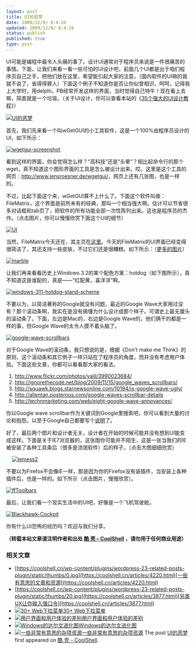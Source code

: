 ```yaml
---
layout: post
title: UI的恶梦
date: 2009/12/9/ 8:4:26
updated: 2009/12/9/ 8:4:26
status: publish
published: true
type: post
---
```


UI可能是编程中最令人头痛的事了。设计UI通常对于程序员来说是一件很痛苦的事情。下面，让我们来看一看一些可怕的UI设计吧，前面几个UI都是出于咱们程序员自己之手，把他们放在这里，希望能引起大家的注意。（国内软件的UI嘛的我就不说了，省得得罪人）下面这个例子不知道你是否让你似曾相识，呵呵，记得我上大学时，用delphi，PB经常开发这样的界面，当时觉得自己特牛！现在看上去嘛，简直就是一个垃圾。（关于UI设计，你可以查看本站的《[35个强大的UI设计教程](https://coolshell.cn/articles/363.html)》）


[![UI的恶梦](../wp-content/uploads/2009/12/badui2-300x224.jpg "UI的恶梦")](https://coolshell.cn/wp-content/uploads/2009/12/badui2.jpg)


首先，我们先来看一个叫wGetGUI的小工具软件，这是一个100%由程序员设计的UI，如下所示：



[![wgetgui-screenshot](../wp-content/uploads/2009/12/wgetgui-screenshot-300x208.png "wgetgui-screenshot")](https://coolshell.cn/wp-content/uploads/2009/12/wgetgui-screenshot.png)


看到这样的界面，你会觉得怎么样？“高科技”还是“头晕”？相比起命令行的那个wget，真不知道这个图形界面的工具是怎么被设计出来。哎。这里是这个工具的网页：<http://www.jensroesner.de/wgetgui/>，网页上还有几张图，也是一样的。


不过，比起下面这个来，wGetGUI算不上什么了。下面这个软件叫做：FileMatrix，这个界面是前所未有的经典，那叫一个相当强大啊。估计可以节省很多对话框和tab页了，把软件的所有功能全部一次性陈列出来。这也是程序员的杰作。（点击图片，你可以慢慢欣赏下面这个UI的细节）


[![UI](../wp-content/uploads/2009/12/UI-300x234.png "UI")](https://coolshell.cn/wp-content/uploads/2009/12/UI.png)


当然，FileMatrix今天还在，其主页在[这里](http://www.gardenerofthoughts.org/ideas/filematrix/index.htm)。今天的FileMatrix的UI界面已经变得很简洁了，其还支持一些皮肤，不过它们还是很糟糕。如下所示：（[更多的图片](http://www.gardenerofthoughts.org/ideas/filematrix/screenshots.htm)）


[![marble](../wp-content/uploads/2009/12/marble-300x226.png "marble")](https://coolshell.cn/wp-content/uploads/2009/12/marble.png)


让我们再来看看历史上Windows 3.2的某个配色方案：hotdog（如下图所示），真不知道这是谁配的，真是——“红配黄，喜洋洋”啊。


[![windows-311-hotdog-stand-scheme](../wp-content/uploads/2009/12/windows-311-hotdog-stand-scheme-300x225.png "windows-311-hotdog-stand-scheme")](https://coolshell.cn/wp-content/uploads/2009/12/windows-311-hotdog-stand-scheme.png)


不要以为，以简洁著称的Google就没有问题，最近的Google Wave大家用过没有？那个滚动条啊，我实在是没有搞懂为什么设计成那个样子。可谓史上最无厘头的滚动条了。下面，左边是Mac的，右边是Google Wave的，他们俩干的都是一样的事，但Google Wave的太令人摸不着头脑了。


[![google-wave-scrollbars](../wp-content/uploads/2009/12/google-wave-scrollbars.png "google-wave-scrollbars")](https://coolshell.cn/wp-content/uploads/2009/12/google-wave-scrollbars.png)


对于Google Wave的滚动条，我只想说的是，根据《Don’t make me Think》的原则，这个滚动条和其它例子一样只站在了程序员的角度，而并没有考虑用户体验。下面这些文章，你都可以看看那大家的看法。


1. <http://www.flickr.com/photos/yaili/3990023684/>
2. <http://ignorethecode.net/blog/2009/11/15/google_waves_scrollbars/>
3. <http://squawk.blogs.starnewsonline.com/10194/is-google-wave-ugly/>
4. <http://allentan.posterous.com/google-waves-scrollbar-details>
5. <http://technmarketing.com/web/eight-google-wave-annoyances/>


你以Google wave scrollbar作为关键词到Google里搜索吧，你可以看到大量的讨论和抱怨。以至于Google自己都要写个[说明](http://www.google.com/support/wave/bin/answer.py?hl=en&answer=162103)了。


好了，最后两个图片和设计者无关，设计者在开始的时候可能并没有想到UI能变成这样。下面是关于IE7浏览器的，这张图你可能并不陌生，这是一张当我们的IE被安装了各种工具条后（很多是流氓软件）后的样子。（点击大图细细欣赏）


    [![iemess2](../wp-content/uploads/2009/12/iemess2-300x225.jpg "iemess2")](https://coolshell.cn/wp-content/uploads/2009/12/iemess2.jpg) 


不要以为Firefox不会像IE一样，那是因为你的Firefox没有装插件，当安装上各种插件后，也是一样的。如下所示（点击图片，慢慢欣赏）。


[![ffToolbars](../wp-content/uploads/2009/12/ffToolbars-251x300.jpg "ffToolbars")](https://coolshell.cn/wp-content/uploads/2009/12/ffToolbars.jpg)


最后，让我们看一个现实生活中的UI吧，好像是一个飞机驾驶舱。


[![Blackhawk-Cockpit](../wp-content/uploads/2009/12/Blackhawk-Cockpit-300x225.jpg "Blackhawk-Cockpit")](https://coolshell.cn/wp-content/uploads/2009/12/Blackhawk-Cockpit.jpg) 


你有什么UI恐怖的经历吗？欢迎与我们分享。




**（转载本站文章请注明作者和出处 [酷 壳 – CoolShell](https://coolshell.cn/) ，请勿用于任何商业用途）**



### 相关文章

* [https://coolshell.cn/wp-content/plugins/wordpress-23-related-posts-plugin/static/thumbs/0.jpg](https://coolshell.cn/articles/4220.html)[一些有意思的文章和资源](https://coolshell.cn/articles/4220.html)
* [https://coolshell.cn/wp-content/plugins/wordpress-23-related-posts-plugin/static/thumbs/20.jpg](https://coolshell.cn/articles/3877.html)[另类UX让你输入强口令](https://coolshell.cn/articles/3877.html)
* [![30+ Web下拉菜单](../wp-content/uploads/2010/10/Drop-Down-Menu-Scripts-5-150x150.jpg)](https://coolshell.cn/articles/3207.html)[30+ Web下拉菜单](https://coolshell.cn/articles/3207.html)
* [![用户界面和用户体验的差别](../wp-content/uploads/2010/10/UI-150x150.gif)](https://coolshell.cn/articles/3142.html)[用户界面和用户体验的差别](https://coolshell.cn/articles/3142.html)
* [![Windows的达尔文进化图](../wp-content/uploads/2010/10/W_600-150x150.jpg)](https://coolshell.cn/articles/3097.html)[Windows的达尔文进化图](https://coolshell.cn/articles/3097.html)
* [![一些非常有意思的杂项资源](../wp-content/uploads/2010/09/biolab-150x150.jpg)](https://coolshell.cn/articles/3013.html)[一些非常有意思的杂项资源](https://coolshell.cn/articles/3013.html)
The post [UI的恶梦](https://coolshell.cn/articles/1907.html) first appeared on [酷 壳 - CoolShell](https://coolshell.cn).